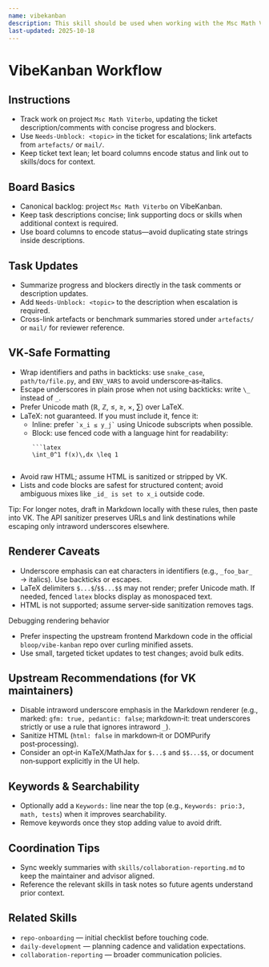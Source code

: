 ```yaml
---
name: vibekanban
description: This skill should be used when working with the Msc Math Viterbo Kanban board for scoping, updates, and escalation.
last-updated: 2025-10-18
---
```


# VibeKanban Workflow

## Instructions
- Track work on project `Msc Math Viterbo`, updating the ticket description/comments with concise progress and blockers.
- Use `Needs-Unblock: <topic>` in the ticket for escalations; link artefacts from `artefacts/` or `mail/`.
- Keep ticket text lean; let board columns encode status and link out to skills/docs for context.

## Board Basics

- Canonical backlog: project `Msc Math Viterbo` on VibeKanban.
- Keep task descriptions concise; link supporting docs or skills when additional context is required.
- Use board columns to encode status—avoid duplicating state strings inside descriptions.

## Task Updates

- Summarize progress and blockers directly in the task comments or description updates.
- Add `Needs-Unblock: <topic>` to the description when escalation is required.
- Cross-link artefacts or benchmark summaries stored under `artefacts/` or `mail/` for reviewer reference.

## VK‑Safe Formatting

- Wrap identifiers and paths in backticks: use `snake_case`, `path/to/file.py`, and `ENV_VARS` to avoid underscore‑as‑italics.
- Escape underscores in plain prose when not using backticks: write `\_` instead of `_`.
- Prefer Unicode math (ℝ, ℤ, ≤, ≥, ×, ∑) over LaTeX.
- LaTeX: not guaranteed. If you must include it, fence it: 
  - Inline: prefer `` `x_i ≤ y_j` `` using Unicode subscripts when possible.
  - Block: use fenced code with a language hint for readability:
    ```
    ```latex
    \int_0^1 f(x)\,dx \leq 1
    ```
    ```
- Avoid raw HTML; assume HTML is sanitized or stripped by VK.
- Lists and code blocks are safest for structured content; avoid ambiguous mixes like `_id_ is set to x_i` outside code.

Tip: For longer notes, draft in Markdown locally with these rules, then paste into VK. The API sanitizer preserves URLs and link destinations while escaping only intraword underscores elsewhere.

## Renderer Caveats

- Underscore emphasis can eat characters in identifiers (e.g., `_foo_bar_` → italics). Use backticks or escapes.
- LaTeX delimiters `$...$`/`$$...$$` may not render; prefer Unicode math. If needed, fenced `latex` blocks display as monospaced text.
- HTML is not supported; assume server‑side sanitization removes tags.

Debugging rendering behavior
- Prefer inspecting the upstream frontend Markdown code in the official `bloop/vibe-kanban` repo over curling minified assets.
- Use small, targeted ticket updates to test changes; avoid bulk edits.

## Upstream Recommendations (for VK maintainers)

- Disable intraword underscore emphasis in the Markdown renderer (e.g., marked: `gfm: true, pedantic: false`; markdown‑it: treat underscores strictly or use a rule that ignores intraword `_`).
- Sanitize HTML (`html: false` in markdown‑it or DOMPurify post‑processing).
- Consider an opt‑in KaTeX/MathJax for `$...$` and `$$...$$`, or document non‑support explicitly in the UI help.

## Keywords & Searchability

- Optionally add a `Keywords:` line near the top (e.g., `Keywords: prio:3, math, tests`) when it improves searchability.
- Remove keywords once they stop adding value to avoid drift.

## Coordination Tips

- Sync weekly summaries with `skills/collaboration-reporting.md` to keep the maintainer and advisor aligned.
- Reference the relevant skills in task notes so future agents understand prior context.

## Related Skills

- `repo-onboarding` — initial checklist before touching code.
- `daily-development` — planning cadence and validation expectations.
- `collaboration-reporting` — broader communication policies.
